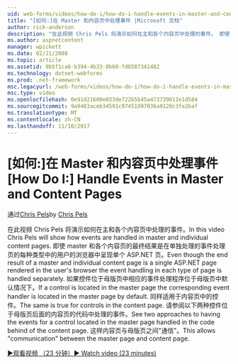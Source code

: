 ```yaml
---
uid: web-forms/videos/how-do-i/how-do-i-handle-events-in-master-and-content-pages
title: "[如何:]在 Master 和内容页中处理事件 |Microsoft 文档"
author: rick-anderson
description: "在此视频 Chris Pels 将演示如何在主和各个内容页中处理的事件。 即使 master 和各个碳精笔的最终结果..."
ms.author: aspnetcontent
manager: wpickett
ms.date: 02/21/2008
ms.topic: article
ms.assetid: 9b5f1ca6-b394-4b33-8b60-fd0587341482
ms.technology: dotnet-webforms
ms.prod: .net-framework
msc.legacyurl: /web-forms/videos/how-do-i/how-do-i-handle-events-in-master-and-content-pages
msc.type: video
ms.openlocfilehash: 0e91d21600e033de722b5b45a473739011e1d584
ms.sourcegitcommit: 9a9483aceb34591c97451997036a9120c3fe2baf
ms.translationtype: MT
ms.contentlocale: zh-CN
ms.lasthandoff: 11/10/2017
---
```

<a name="how-do-i-handle-events-in-master-and-content-pages"></a><span data-ttu-id="487af-104">[如何:]在 Master 和内容页中处理事件</span><span class="sxs-lookup"><span data-stu-id="487af-104">[How Do I:] Handle Events in Master and Content Pages</span></span>
====================
<span data-ttu-id="487af-105">通过[Chris Pels](https://twitter.com/chrispels)</span><span class="sxs-lookup"><span data-stu-id="487af-105">by [Chris Pels](https://twitter.com/chrispels)</span></span>

<span data-ttu-id="487af-106">在此视频 Chris Pels 将演示如何在主和各个内容页中处理的事件。</span><span class="sxs-lookup"><span data-stu-id="487af-106">In this video Chris Pels will show how events are handled in master and individual content pages.</span></span> <span data-ttu-id="487af-107">即使 master 和各个内容页的最终结果是在单独处理的事件处理页的每种类型中的用户的浏览器中呈现单个 ASP.NET 页。</span><span class="sxs-lookup"><span data-stu-id="487af-107">Even though the end result of a master and individual content page is a single ASP.NET page rendered in the user's browser the event handling in each type of page is handled separately.</span></span> <span data-ttu-id="487af-108">如果控件位于母版页中相应的事件处理程序位于母版页中默认情况下。</span><span class="sxs-lookup"><span data-stu-id="487af-108">If a control is located in the master page the corresponding event handler is located in the master page by default.</span></span> <span data-ttu-id="487af-109">同样适用于内容页中的控件。</span><span class="sxs-lookup"><span data-stu-id="487af-109">The same is true for controls in the content page.</span></span> <span data-ttu-id="487af-110">请参阅以下两种控件位于母版页后面的内容页的代码中处理的事件。</span><span class="sxs-lookup"><span data-stu-id="487af-110">See two approaches to having the events for a control located in the master page handled in the code behind of the content page.</span></span> <span data-ttu-id="487af-111">这样内容页与母版页之间"通信"。</span><span class="sxs-lookup"><span data-stu-id="487af-111">This allows "communication" between the master page and content page.</span></span>

[<span data-ttu-id="487af-112">&#9654;观看视频 （23 分钟）</span><span class="sxs-lookup"><span data-stu-id="487af-112">&#9654; Watch video (23 minutes)</span></span>](https://channel9.msdn.com/Blogs/ASP-NET-Site-Videos/how-do-i-handle-events-in-master-and-content-pages)
